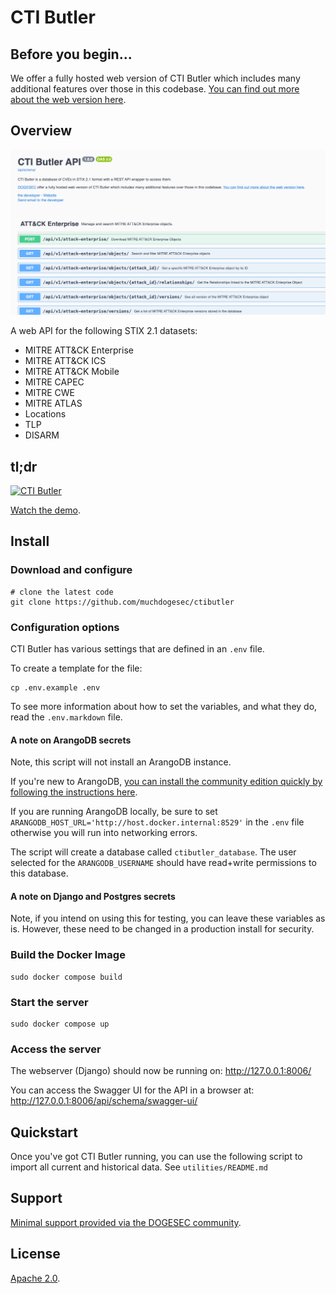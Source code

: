 # CTI Butler

## Before you begin...

We offer a fully hosted web version of CTI Butler which includes many additional features over those in this codebase. [You can find out more about the web version here](https://www.ctibutler.com/).

## Overview

![](docs/ctibutler.png)

A web API for the following STIX 2.1 datasets:

* MITRE ATT&CK Enterprise
* MITRE ATT&CK ICS
* MITRE ATT&CK Mobile
* MITRE CAPEC
* MITRE CWE
* MITRE ATLAS
* Locations
* TLP
* DISARM

## tl;dr

[![CTI Butler](https://img.youtube.com/vi/84SgT-ess4E/0.jpg)](https://www.youtube.com/watch?v=84SgT-ess4E)

[Watch the demo](https://www.youtube.com/watch?v=84SgT-ess4E).

## Install

### Download and configure

```shell
# clone the latest code
git clone https://github.com/muchdogesec/ctibutler
```

### Configuration options

CTI Butler has various settings that are defined in an `.env` file.

To create a template for the file:

```shell
cp .env.example .env
```

To see more information about how to set the variables, and what they do, read the `.env.markdown` file.

#### A note on ArangoDB secrets

Note, this script will not install an ArangoDB instance.

If you're new to ArangoDB, [you can install the community edition quickly by following the instructions here](https://arangodb.com/community-server/).

If you are running ArangoDB locally, be sure to set `ARANGODB_HOST_URL='http://host.docker.internal:8529'` in the `.env` file otherwise you will run into networking errors.

The script will create a database called `ctibutler_database`. The user selected for the `ARANGODB_USERNAME` should have read+write permissions to this database.

#### A note on Django and Postgres secrets

Note, if you intend on using this for testing, you can leave these variables as is. However, these need to be changed in a production install for security.

### Build the Docker Image

```shell
sudo docker compose build
```

### Start the server

```shell
sudo docker compose up
```

### Access the server

The webserver (Django) should now be running on: http://127.0.0.1:8006/

You can access the Swagger UI for the API in a browser at: http://127.0.0.1:8006/api/schema/swagger-ui/

## Quickstart

Once you've got CTI Butler running, you can use the following script to import all current and historical data. See `utilities/README.md`

## Support

[Minimal support provided via the DOGESEC community](https://community.dogesec.com/).

## License

[Apache 2.0](/LICENSE).